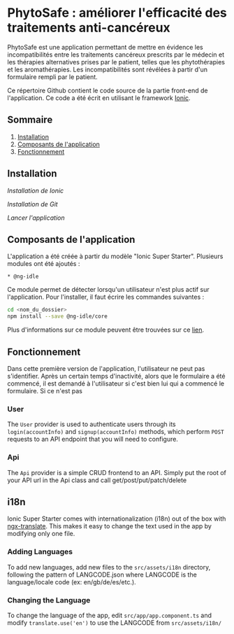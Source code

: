 # PhytoSafe : améliorer l'efficacité des traitements anti-cancéreux

PhytoSafe est une application permettant de mettre en évidence les incompatibilités entre les traitements cancéreux prescrits par le médecin et les thérapies alternatives prises par le patient, telles que les phytothérapies et les aromathérapies. Les incompatibilités sont révélées à partir d'un formulaire rempli par le patient.

Ce répertoire Github contient le code source de la partie front-end de l'application. Ce code a été écrit en utilisant le framework [Ionic](https://ionicframework.com/).

## Sommaire

1. [Installation](#installation)
2. [Composants de l'application](#composant)
3. [Fonctionnement](#fonctionnement)

## <a name="installation"></a>Installation

_Installation de Ionic_


_Installation de Git_


_Lancer l'application_



## <a name="composant"></a>Composants de l'application

L'application a été créée à partir du modèle "Ionic Super Starter". Plusieurs modules ont été ajoutés :

    * @ng-idle
Ce module permet de détecter lorsqu'un utilisateur n'est plus actif sur l'application. Pour l'installer, il faut écrire les commandes suivantes :

```bash
cd <nom_du_dossier>
npm install --save @ng-idle/core
```
Plus d'informations sur ce module peuvent être trouvées sur ce [lien](https://www.npmjs.com/package/ng2-idle).


## <a name="fonctionnement"></a>Fonctionnement

Dans cette première version de l'application, l'utilisateur ne peut pas s'identifier. Après un certain temps d'inactivité, alors que le formulaire a été commencé, il est demandé à l'utilisateur si c'est bien lui qui a commencé le formulaire. Si ce n'est pas 


### User

The `User` provider is used to authenticate users through its `login(accountInfo)` and `signup(accountInfo)` methods, which perform `POST` requests to an API endpoint that you will need to configure.

### Api

The `Api` provider is a simple CRUD frontend to an API. Simply put the root of your API url in the Api class and call get/post/put/patch/delete 

## i18n

Ionic Super Starter comes with internationalization (i18n) out of the box with [ngx-translate](https://github.com/ngx-translate/core). This makes it easy to change the text used in the app by modifying only one file. 

### Adding Languages

To add new languages, add new files to the `src/assets/i18n` directory, following the pattern of LANGCODE.json where LANGCODE is the language/locale code (ex: en/gb/de/es/etc.).

### Changing the Language

To change the language of the app, edit `src/app/app.component.ts` and modify `translate.use('en')` to use the LANGCODE from `src/assets/i18n/`
